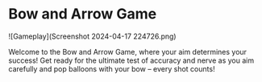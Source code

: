# Bow and Arrow Game

![Gameplay](Screenshot 2024-04-17 224726.png)

Welcome to the Bow and Arrow Game, where your aim determines your success! Get ready for the ultimate test of accuracy and nerve as you aim carefully and pop balloons with your bow – every shot counts!
